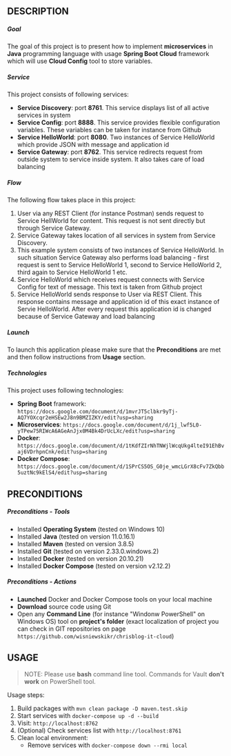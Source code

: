 DESCRIPTION
-----------

##### Goal
The goal of this project is to present how to implement **microservices** in **Java** programming language with usage **Spring Boot Cloud** framework which will use **Cloud Config** tool to store variables.

##### Service
This project consists of following services:
* **Service Discovery**: port **8761**. This service displays list of all active services in system
* **Service Config**: port **8888**. This service provides flexible configuration variables. These variables can be taken for instance from Github
* **Service HelloWorld**: port **8080**. Two instances of Service HelloWorld which provide JSON with message and application id
* **Service Gateway**: port **8762**. This service redirects request from outside system to service inside system. It also takes care of load balancing

##### Flow
The following flow takes place in this project:
1. User via any REST Client (for instance Postman) sends request to Service HellWorld for content. This request is not sent directly but through Service Gateway. 
1. Service Gateway takes location of all services in system from Service Discovery.
1. This example system consists of two instances of Service HelloWorld. In such situation Service Gateway also performs load balancing - first request is sent to Service HelloWorld 1,
second to Service HelloWorld 2, third again to Service HelloWorld 1 etc. 
1. Service HelloWorld which receives request connects with Service Config for text of message. This text is taken from Github project
1. Service HelloWorld sends response to User via REST Client. This response contains message and application id of this exact instance of Servie HelloWorld. 
After every request this application id is changed because of Service Gateway and load balancing

##### Launch
To launch this application please make sure that the **Preconditions** are met and then follow instructions from **Usage** section.

##### Technologies
This project uses following technologies:
* **Spring Boot** framework: `https://docs.google.com/document/d/1mvrJT5clbkr9yTj-AQ7YOXcqr2eHSEw2J8n9BMZIZKY/edit?usp=sharing`
* **Microservices**: `https://docs.google.com/document/d/1j_lwf5L0-yTPew75RIWcA6AGeAnJjx0M4Bk4DrUcLXc/edit?usp=sharing`
* **Docker**: `https://docs.google.com/document/d/1tKdfZIrNhTNWjlWcqUkg4lteI91EhBvaj6VDrhpnCnk/edit?usp=sharing`
* **Docker Compose**: `https://docs.google.com/document/d/1SPrCS5OS_G0je_wmcLGrX8cFv7ZkQbb5uztNc9kElS4/edit?usp=sharing`


PRECONDITIONS
-------------

##### Preconditions - Tools
* Installed **Operating System** (tested on Windows 10)
* Installed **Java** (tested on version 11.0.16.1)
* Installed **Maven** (tested on version 3.8.5)
* Installed **Git** (tested on version 2.33.0.windows.2)
* Installed **Docker** (tested on version 20.10.21)
* Installed **Docker Compose** (tested on version v2.12.2)

##### Preconditions - Actions
* **Launched** Docker and Docker Compose tools on your local machine
* **Download** source code using Git 
* Open any **Command Line** (for instance "Windonw PowerShell" on Windows OS) tool on **project's folder** (exact localization of project you can check in GIT repositories on page `https://github.com/wisniewskikr/chrisblog-it-cloud`)


USAGE
-----

> NOTE: Please use **bash** command line tool. Commands for Vault **don't work** on PowerShell tool.

Usage steps:
1. Build packages with `mvn clean package -D maven.test.skip`
1. Start services with `docker-compose up -d --build`
1. Visit: `http://localhost:8762`
1. (Optional) Check services list with `http://localhost:8761`
1. Clean local environment:
     * Remove services with `docker-compose down --rmi local`   